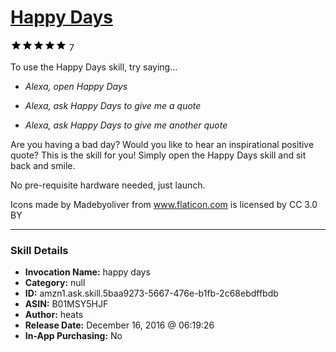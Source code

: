 # [Happy Days](http://alexa.amazon.com/#skills/amzn1.ask.skill.5baa9273-5667-476e-b1fb-2c68ebdffbdb)
![5 stars](../../images/ic_star_black_18dp_1x.png)![5 stars](../../images/ic_star_black_18dp_1x.png)![5 stars](../../images/ic_star_black_18dp_1x.png)![5 stars](../../images/ic_star_black_18dp_1x.png)![5 stars](../../images/ic_star_black_18dp_1x.png) 7

To use the Happy Days skill, try saying...

* *Alexa, open Happy Days*

* *Alexa, ask Happy Days to give me a quote*

* *Alexa,  ask Happy Days to give me another quote*

Are you having a bad day? Would you like to hear an inspirational positive quote? This is the skill for you! Simply open the Happy Days skill and sit back and smile. 

No pre-requisite hardware needed, just launch.

Icons made by Madebyoliver from www.flaticon.com is licensed by CC 3.0 BY

***

### Skill Details

* **Invocation Name:** happy days
* **Category:** null
* **ID:** amzn1.ask.skill.5baa9273-5667-476e-b1fb-2c68ebdffbdb
* **ASIN:** B01MSY5HJF
* **Author:** heats
* **Release Date:** December 16, 2016 @ 06:19:26
* **In-App Purchasing:** No
